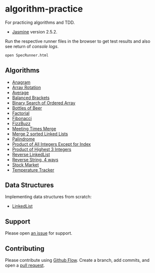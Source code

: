# algorithm-practice

For practicing algorithms and TDD.

- [Jasmine](https://jasmine.github.io/2.4/introduction.html) version 2.5.2.

Run the respective runner files in the browser to get test results and also see return of *console logs*.

```bash
open SpecRunner.html
```

## Algorithms

* [Anagram](src/js/anagram.js)
* [Array Rotation](src/js/arrayRotation.js)
* [Average](src/js/average.js)
* [Balanced Brackets](src/js/balancedBrackets.js)
* [Binary Search of Ordered Array](src/js/binarySearch.js)
* [Bottles of Beer](src/js/bottlesOfBeer.js)
* [Factorial](src/js/factorial.js)
* [Fibonacci](src/js/fibonacci.js)
* [FizzBuzz](src/js/fizzbuzz.js)
* [Meeting Times Merge](src/js/meetingTimes.js)
* [Merge 2 sorted Linked Lists](src/js/sortedListMerge.js)
* [Palindrome](src/js/palindrome.js)
* [Product of All Integers Except for Index](src/js/productOfInts.js)
* [Product of Highest 3 Integers](src/js/product3Ints.js)
* [Reverse LinkedList](src/js/reverseList.js)
* [Reverse String, 4 ways](src/js/reverseString.js)
* [Stock Market](src/js/stockMarket.js)
* [Temperature Tracker](src/js/tempTracker.js)

## Data Structures
Implementing data structures from scratch:

* [LinkedList](src/js/LinkedList.js)

## Support

Please open [an issue](https://github.com/ThuyNT13/algorithm-practice/issues) for support.

## Contributing

Please contribute using [Github Flow](https://guides.github.com/introduction/flow/). Create a branch, add commits, and open a [pull request](https://github.com/ThuyNT13/algorithm-practice/pulls).
